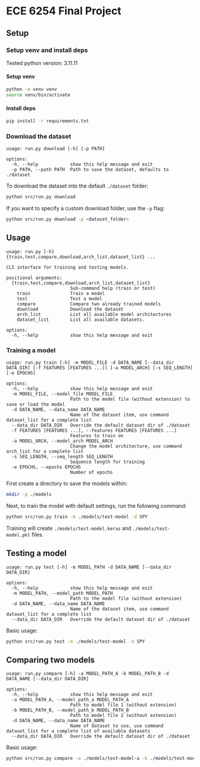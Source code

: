 # ECE 6254 Final Project

## Setup

### Setup venv and install deps
Tested python version: 3.11.11

#### Setup venv

```bash
python -m venv venv
source venv/bin/activate
```

#### Install deps
```bash
pip install -r requirements.txt
```

### Download the dataset
```
usage: run.py download [-h] [-p PATH]

options:
  -h, --help            show this help message and exit
  -p PATH, --path PATH  Path to save the dataset, defaults to ./dataset
```
To download the dataset into the default `./dataset` folder:

```bash
python src/run.py download 
```

If you want to specify a custom download folder, use the `-p` flag:
```bash
python src/run.py download -p <dataset_folder>
```

## Usage
```
usage: run.py [-h] {train,test,compare,download,arch_list,dataset_list} ...

CLI interface for training and testing models.

positional arguments:
  {train,test,compare,download,arch_list,dataset_list}
                        Sub-command help (train or test)
    train               Train a model
    test                Test a model
    compare             Compare two already trained models
    download            Download the dataset
    arch_list           List all available model architectures
    dataset_list        List all available datasets.

options:
  -h, --help            show this help message and exit
```

### Training a model
```
usage: run.py train [-h] -m MODEL_FILE -d DATA_NAME [--data_dir DATA_DIR] [-f FEATURES [FEATURES ...]] [-a MODEL_ARCH] [-s SEQ_LENGTH] [-e EPOCHS]

options:
  -h, --help            show this help message and exit
  -m MODEL_FILE, --model_file MODEL_FILE
                        Path to the model file (without extension) to save or load the model
  -d DATA_NAME, --data_name DATA_NAME
                        Name of the dataset item, use command dataset_list for a complete list
  --data_dir DATA_DIR   Override the default dataset dir of ./dataset
  -f FEATURES [FEATURES ...], --features FEATURES [FEATURES ...]
                        Features to train on
  -a MODEL_ARCH, --model_arch MODEL_ARCH
                        Change the model architecture, use command arch_list for a complete list
  -s SEQ_LENGTH, --seq_length SEQ_LENGTH
                        Sequence length for training
  -e EPOCHS, --epochs EPOCHS
                        Number of epochs
```

First create a directory to save the models within:
``` bash
mkdir -p ./models
```

Next, to train the model with default settings, run the following command:
``` bash
python src/run.py train -m ./models/test-model -d SPY 
```

Training will create `./models/test-model.keras` and `./models/test-model.pkl` files.

## Testing a model
```
usage: run.py test [-h] -m MODEL_PATH -d DATA_NAME [--data_dir DATA_DIR]

options:
  -h, --help            show this help message and exit
  -m MODEL_PATH, --model_path MODEL_PATH
                        Path to the model file (without extension)
  -d DATA_NAME, --data_name DATA_NAME
                        Name of the dataset item, use command dataset_list for a complete list
  --data_dir DATA_DIR   Override the default dataset dir of ./dataset
```

Basic usage:
``` bash
python src/run.py test -m ./models/test-model -d SPY
```

## Comparing two models
```
usage: run.py compare [-h] -a MODEL_PATH_A -b MODEL_PATH_B -d DATA_NAME [--data_dir DATA_DIR]

options:
  -h, --help            show this help message and exit
  -a MODEL_PATH_A, --model_path_a MODEL_PATH_A
                        Path to model file 1 (without extension)
  -b MODEL_PATH_B, --model_path_b MODEL_PATH_B
                        Path to model file 2 (without extension)
  -d DATA_NAME, --data_name DATA_NAME
                        Name of dataset to use, use command dataset_list for a complete list of available datasets
  --data_dir DATA_DIR   Override the default dataset dir of ./dataset
```

Basic usage:
```bash
python src/run.py compare -a ./models/test-model-a -b ./models/test-model-b -d SPY
```